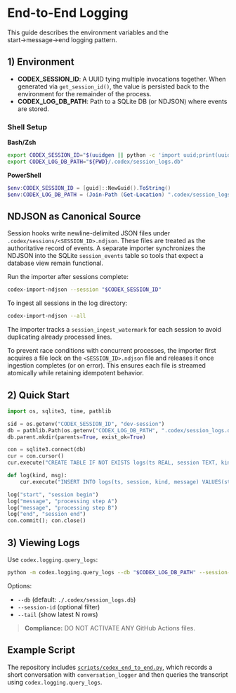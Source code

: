 # End-to-End Logging

This guide describes the environment variables and the start→message→end logging pattern.

## 1) Environment

- **CODEX_SESSION_ID**: A UUID tying multiple invocations together. When
  generated via `get_session_id()`, the value is persisted back to the
  environment for the remainder of the process.
- **CODEX_LOG_DB_PATH**: Path to a SQLite DB (or NDJSON) where events are stored.

### Shell Setup

**Bash/Zsh**

```bash
export CODEX_SESSION_ID="$(uuidgen || python -c 'import uuid;print(uuid.uuid4())')"
export CODEX_LOG_DB_PATH="${PWD}/.codex/session_logs.db"
```

**PowerShell**

```powershell
$env:CODEX_SESSION_ID = [guid]::NewGuid().ToString()
$env:CODEX_LOG_DB_PATH = (Join-Path (Get-Location) ".codex/session_logs.db")
```

## NDJSON as Canonical Source

Session hooks write newline-delimited JSON files under
`.codex/sessions/<SESSION_ID>.ndjson`. These files are treated as the
authoritative record of events. A separate importer synchronizes the NDJSON
into the SQLite `session_events` table so tools that expect a database view
remain functional.

Run the importer after sessions complete:

```bash
codex-import-ndjson --session "$CODEX_SESSION_ID"
```

To ingest all sessions in the log directory:

```bash
codex-import-ndjson --all
```

The importer tracks a `session_ingest_watermark` for each session to avoid
duplicating already processed lines.

To prevent race conditions with concurrent processes, the importer first
acquires a file lock on the `<SESSION_ID>.ndjson` file and releases it once
ingestion completes (or on error). This ensures each file is streamed atomically
while retaining idempotent behavior.

## 2) Quick Start

```python
import os, sqlite3, time, pathlib

sid = os.getenv("CODEX_SESSION_ID", "dev-session")
db = pathlib.Path(os.getenv("CODEX_LOG_DB_PATH", ".codex/session_logs.db"))
db.parent.mkdir(parents=True, exist_ok=True)

con = sqlite3.connect(db)
cur = con.cursor()
cur.execute("CREATE TABLE IF NOT EXISTS logs(ts REAL, session TEXT, kind TEXT, message TEXT)")

def log(kind, msg):
    cur.execute("INSERT INTO logs(ts, session, kind, message) VALUES(strftime('%s','now'), ?, ?, ?)", (sid, kind, msg))

log("start", "session begin")
log("message", "processing step A")
log("message", "processing step B")
log("end", "session end")
con.commit(); con.close()
```

## 3) Viewing Logs

Use `codex.logging.query_logs`:

```bash
python -m codex.logging.query_logs --db "$CODEX_LOG_DB_PATH" --session-id "$CODEX_SESSION_ID" --tail 20
```

Options:

- `--db` (default: `./.codex/session_logs.db`)
- `--session-id` (optional filter)
- `--tail` (show latest N rows)

> **Compliance:** DO NOT ACTIVATE ANY GitHub Actions files.

## Example Script

The repository includes [`scripts/codex_end_to_end.py`](../scripts/codex_end_to_end.py),
which records a short conversation with `conversation_logger` and then queries
the transcript using `codex.logging.query_logs`.
